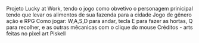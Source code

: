 Projeto Lucky at Work, tendo o jogo como obvetivo o personagem prinicipal tendo que levar os alimentos de sua fazenda para a cidade
Jogo de gênero ação e RPG
Como jogar: W,A,S,D para andar, tecla E para fazer as hortas, Q para recolher, e as outras mêcanicas com o clique do mouse
Créditos - arts feitas no pixel art Piskell
